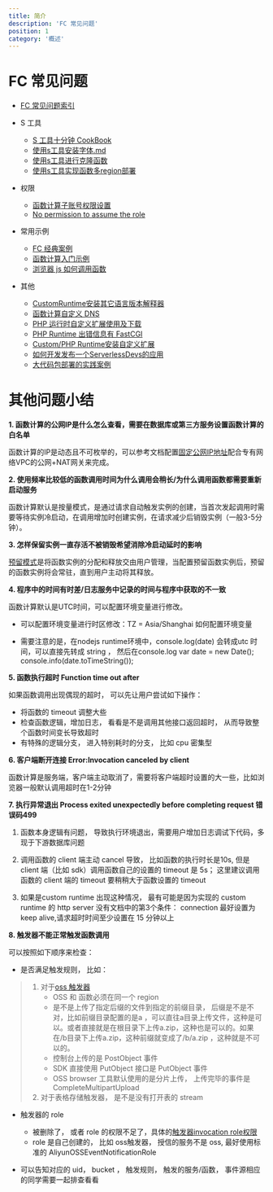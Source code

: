 ```yaml
---
title: 简介
description: 'FC 常见问题'
position: 1
category: '概述'
---
```


# FC 常见问题

- [FC 常见问题索引](https://help.aliyun.com/document_detail/56102.html)

- S 工具
  - [S 工具十分钟 CookBook](./s_fc_cookbook/readme.md)
  - [使用s工具安装字体.md](./使用s工具安装字体.md)
  - [使用s工具进行克隆函数](./使用s工具进行克隆函数.md)
  - [使用s工具实现函数多region部署](./使用s工具实现函数多region部署.md)

- 权限
  - [函数计算子账号权限设置](./子账号权限.md)
  - [No permission to assume the role](./service_role.md)

- 常用示例
  - [FC 经典案例](./FC经典案例.md)
  - [函数计算入门示例](./函数计算入门示例.md)
  - [浏览器 js 如何调用函数](./fc-js.md)

- 其他
  - [CustomRuntime安装其它语言版本解释器](./CustomRuntime安装其它语言版本解释器.md)
  - [函数计算自定义 DNS](./函数计算自定义DNS.md)
  - [PHP 运行时自定义扩展使用及下载](./php运行时自定义扩展使用及下载.md)
  - [PHP Runtime 出错信息有 FastCGI](./php-fastcgi.md)
  - [Custom/PHP Runtime安装自定义扩展](./CustomRuntime、phpRuntime安装自定义扩展.md)
  - [如何开发发布一个ServerlessDevs的应用](./如何开发发布一个ServerlessDevs的应用.md)
  - [大代码包部署的实践案例](./大代码包部署的实践案例.md)

# 其他问题小结
  
**1. 函数计算的公网IP是什么怎么查看，需要在数据库或第三方服务设置函数计算的白名单**

函数计算的IP是动态且不可枚举的，可以参考文档配置[固定公网IP地址](https://help.aliyun.com/document_detail/410740.html)配合专有网络VPC的公网+NAT网关来完成。

**2. 使用频率比较低的函数调用时间为什么调用会稍长/为什么调用函数都需要重新启动服务**

函数计算默认是按量模式，是通过请求自动触发实例的创建，当首次发起调用时需要等待实例冷启动，在调用增加时创建实例，在请求减少后销毁实例（一般3-5分钟）。


**3. 怎样保留实例一直存活不被销毁希望消除冷启动延时的影响**

[预留模式](https://help.aliyun.com/document_detail/185038.html)是将函数实例的分配和释放交由用户管理，当配置预留函数实例后，预留的函数实例将会常驻，直到用户主动将其释放。

**4. 程序中的时间有时差/日志服务中记录的时间与程序中获取的不一致**

函数计算默认是UTC时间，可以配置环境变量进行修改。

- 可以配置环境变量进行时区修改：TZ = Asia/Shanghai  如何配置环境变量

- 需要注意的是，在nodejs runtime环境中，console.log(date) 会转成utc 时间，可以直接先转成 string ， 然后在console.log 
 var date = new Date();
 console.info(date.toTimeString());

**5. 函数执行超时 Function time out after**

如果函数调用出现偶现的超时， 可以先让用户尝试如下操作：
-  将函数的 timeout 调整大些
-  检查函数逻辑，增加日志， 看看是不是调用其他接口返回超时， 从而导致整个函数时间变长导致超时
-  有特殊的逻辑分支， 进入特别耗时的分支， 比如 cpu 密集型

**6. 客户端断开连接 Error:Invocation canceled by client**

函数计算是服务端，客户端主动取消了，需要将客户端超时设置的大一些，比如浏览器一般默认调用超时在1-2分钟

**7. 执行异常退出 Process exited unexpectedly before completing request  错误码499**

1. 函数本身逻辑有问题， 导致执行环境退出，需要用户增加日志调试下代码，多现于下游数据库问题
   
2. 调用函数的 client 端主动 cancel 导致， 比如函数的执行时长是10s, 但是client 端（比如 sdk）调用函数自己的设置的 timeout 是 5s； 这里建议调用函数的 client 端的 timeout 要稍稍大于函数设置的 timeout
   
3. 如果是custom runtime 出现这种情况， 最有可能是因为实现的 custom runtime 的 http server 没有文档中的第3个条件： connection 最好设置为 keep alive,请求超时时间至少设置在 15 分钟以上

**8. 触发器不能正常触发函数调用**

可以按照如下顺序来检查：

- 是否满足触发规则， 比如：

> 1. 对于[oss 触发器](https://help.aliyun.com/document_detail/62922.html)
>    - OSS 和 函数必须在同一个 region
>    - 是不是上传了指定后缀的文件到指定的前缀目录， 后缀是不是不对，比如前缀目录配置的是a ，可以直往a目录上传文件，这种是可以。或者直接就是在根目录下上传a.zip，这种也是可以的。如果在/b目录下上传a.zip，这种前缀就变成了/b/a.zip ，这种就是不可以的。
>    - 控制台上传的是 PostObject 事件
>    - SDK 直接使用 PutObject  接口是 PutObject 事件
>    - OSS browser 工具默认使用的是分片上传， 上传完毕的事件是 CompleteMultipartUpload
> 2. 对于表格存储触发器， 是不是没有打开表的 stream

- 触发器的 role
  - 被删除了， 或者 role 的权限不足了，具体的[触发器invocation role权限](https://docs.serverless-devs.com/fc/yaml/triggers)
  - role 是自己创建的， 比如 oss触发器， 授信的服务不是 oss,  最好使用标准的 AliyunOSSEventNotificationRole
 
- 可以告知对应的  uid， bucket ， 触发规则， 触发的服务/函数， 事件源相应的同学需要一起排查看看